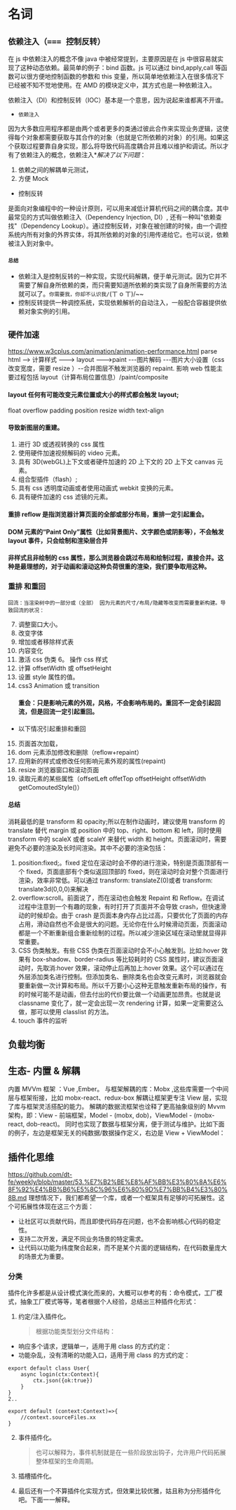 # 名词

## `依赖注入（=== 控制反转）`

在 js 中依赖注入的概念不像 java 中被经常提到，主要原因是在 js 中很容易就实现了这种动态依赖。最简单的例子：bind 函数。js 可以通过 bind,apply,call 等函数可以很方便地控制函数的参数和 this 变量，所以简单地依赖注入在很多情况下已经被不知不觉地使用。在 AMD 的模块定义中，其方式也是一种依赖注入。

依赖注入（DI）和控制反转（IOC）基本是一个意思，因为说起来谁都离不开谁。

- `依赖注入`

因为大多数应用程序都是由两个或者更多的类通过彼此合作来实现业务逻辑，这使得每个对象都需要获取与其合作的对象（也就是它所依赖的对象）的引用。如果这个获取过程要靠自身实现，那么将导致代码高度耦合并且难以维护和调试。所以才有了依赖注入的概念，依赖注入\*_解决了以下问题_：

1.  依赖之间的解耦单元测试，
2.  方便 Mock

- 控制反转

是面向对象编程中的一种设计原则，可以用来减低计算机代码之间的耦合度。其中最常见的方式叫做依赖注入（Dependency Injection, DI）, 还有一种叫"依赖查找"（Dependency Lookup）。通过控制反转，对象在被创建的时候，由一个调控系统内所有对象的外界实体，将其所依赖的对象的引用传递给它。也可以说，依赖被注入到对象中。

#### `总结`

- 依赖注入是控制反转的一种实现，实现代码解耦，便于单元测试。因为它并不需要了解自身所依赖的类，而只需要知道所依赖的类实现了自身所需要的方法就可以了。`你需要我，你却不认识我/`(ㄒ o ㄒ)/~~
- 控制反转提供一种调控系统，实现依赖解析的自动注入，一般配合容器提供依赖对象实例的引用。

## `硬件加速`

https://www.w3cplus.com/animation/animation-performance.html
parse html --> 计算样式 ---> layout --->paint ---图片解码 ---图片大小设置（css 改变宽度，需要 resize ）--合并图层不触发浏览器的 repaint.
影响 web 性能主要过程包括 layout（计算布局位置信息）/paint/composite

#### layout 任何有可能改变元素位置或大小的样式都会触发 layout;

float overflow padding position resize width text-align

#### 导致新图层的重建。

1.  进行 3D 或透视转换的 css 属性
2.  使用硬件加速视频解码的 video 元素。
3.  具有 3D(webGL)上下文或者硬件加速的 2D 上下文的 2D 上下文 canvas 元素。
4.  组合型插件（flash）;
5.  具有 css 透明度动画或者使用动画式 webkit 变换的元素。
6.  具有硬件加速的 css 滤镜的元素。

#### 重排 reflow 是指浏览器计算页面的全部或部分布局，重排一定引起重会。

#### DOM 元素的“Paint Only”属性（比如背景图片、文字颜色或阴影等），不会触发 layout 事件，只会绘制和渲染层合并

#### 非样式且非绘制的 css 属性，那么浏览器会跳过布局和绘制过程，直接合并。这种是最理想的，对于动画和滚动这种负荷很重的渲染，我们要争取用这种。

### 重排 和重回

    回流：当渲染树中的一部分或（全部） 因为元素的尺寸/布局/隐藏等改变而需要重新构建。导致回流的状况：

7.  调整窗口大小。
8.  改变字体
9.  增加或者移除样式表
10. 内容变化
11. 激活 css 伪类
    6。 操作 css 样式
12. 计算 offsetWidth 或 offsetHeight
13. 设置 style 属性的值。
14. css3 Animation 或 transition
    #### 重会：只是影响元素的外观，风格，不会影响布局的。重回不一定会引起回流，但是回流一定引起重回。

- 以下情况引起重排和重回

15. 页面首次加载，
16. dom 元素添加修改和删除（reflow+repaint）
17. 应用新的样式或修改任何影响元素外观的属性(repaint)
18. resize 浏览器窗口和滚动页面
19. 读取元素的某些属性（offsetLeft offetTop offsetHeight offsetWidth getComoutedStyle()）

#### 总结

消耗最低的是 transform 和 opacity;所以在制作动画时，建议使用 transform 的 translate 替代 margin 或 position 中的 top、right、bottom 和 left，同时使用 transform 中的 scaleX 或者 scaleY 来替代 width 和 height。页面滚动时，需要避免不必要的渲染及长时间渲染。其中不必要的渲染包括：

1.  position:fixed;。fixed 定位在滚动时会不停的进行渲染，特别是页面顶部有一个 fixed，页面底部有个类似返回顶部的 fixed，则在滚动时会对整个页面进行渲染，效率非常低。可以通过 transform: translateZ(0)或者 transform: translate3d(0,0,0)来解决
2.  overflow:scroll。前面说了，而在滚动也会触发 Repaint 和 Reflow。在调试过程中注意到一个有趣的现象，有时打开了页面并不会导致 crash，但快速滑动的时候却会。由于 crash 是页面本身内存占比过高，只要优化了页面的内存占用，滑动自然也不会是很大的问题。无论你在什么时候滑动页面，页面滚动都是一个不断重新组合重新绘制的过程。所以减少渲染区域在滚动里就显得非常重要。
3.  CSS 伪类触发。有些 CSS 伪类在页面滚动时会不小心触发到。比如:hover 效果有 box-shadow、border-radius 等比较耗时的 CSS 属性时，建议页面滚动时，先取消:hover 效果，滚动停止后再加上:hover 效果。这个可以通过在外层添加类名进行控制。但添加类名、删除类名也会改变元素时，浏览器就会要重新做一次计算和布局。所以千万要小心这种无意触发重新布局的操作，有的时候可能不是动画，但去付出的代价要比做一个动画更加昂贵。也就是说 classname 变化了，就一定会出现一次 rendering 计算，如果一定需要这么做，那可以使用 classlist 的方法。
4.  touch 事件的监听

## 负载均衡

## 生态- 内置 & 解耦

内置 MVVm 框架 ：Vue ,Ember。
与框架解耦的库：Mobx ,这些库需要一个中间层与框架衔接，比如 mobx-react、redux-box 解耦让框架更专注 View 层，实现了库与框架灵活搭配的能力。
解耦的数据流框架也诠释了更高抽象级别的 Mvvm 架构，即：View - 前端框架，Model - (mobx, dob)，ViewModel - (mobx-react, dob-react)。
同时也实现了数据与框架分离，便于测试与维护。比如下面的例子，左边是框架无关的纯数据/数据操作定义，右边是 View + ViewModel：

## 插件化思维

https://github.com/dt-fe/weekly/blob/master/53.%E7%B2%BE%E8%AF%BB%E3%80%8A%E6%8F%92%E4%BB%B6%E5%8C%96%E6%80%9D%E7%BB%B4%E3%80%8B.md
理想情况下，我们都希望一个库，或者一个框架具有足够的可拓展性。这个可拓展性体现在这三个方面：

- 让社区可以贡献代码，而且即使代码存在问题，也不会影响核心代码的稳定性。
- 支持二次开发，满足不同业务场景的特定需求。
- 让代码以功能为纬度聚合起来，而不是某个片面的逻辑结构，在代码数量庞大的场景尤为重要。

### 分类

插件化许多都是从设计模式演化而来的，大概可以参考的有：命令模式，工厂模式，抽象工厂模式等等，笔者根据个人经验，总结出三种插件化形式：

1.  约定/注入插件化。
    > 根据功能类型划分文件结构：

- 响应多个请求，逻辑单一，适用于用 class 的方式约定：
- 功能杂乱，没有清晰的功能入口，适用于用 class 的方式约定：

```
export default class User{
    async login(ctx:Context){
        ctx.json({ok:true})
    }
}
2..

export default (context:Context)=>{
    //context.sourceFiles.xx
}
```

2.  事件插件化。

    > 也可以解释为，事件机制就是在一些阶段放出钩子，允许用户代码拓展整体框架的生命周期。

3.  插槽插件化。
4.  最后还有一个不算插件化实现方式，但效果比较优雅，姑且称为分形插件化吧。下面一一解释。
